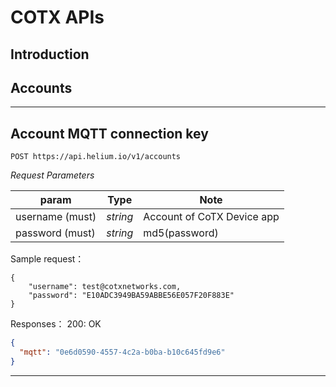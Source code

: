 # COTX APIs

## Introduction


## Accounts

---

## Account MQTT connection key

```
POST https://api.helium.io/v1/accounts
```

_Request Parameters_

| param             | Type     | Note                                     |
| ----------------- | -------- | ---------------------------------------- |
| username (must) | _string_ | Account of CoTX Device app |
| password (must) | _string_ | md5(password) |

Sample request：
```
{
    "username": test@cotxnetworks.com,
    "password": "E10ADC3949BA59ABBE56E057F20F883E"
}
```
Responses：
200: OK

```json
{
  "mqtt": "0e6d0590-4557-4c2a-b0ba-b10c645fd9e6"
}
```



---
